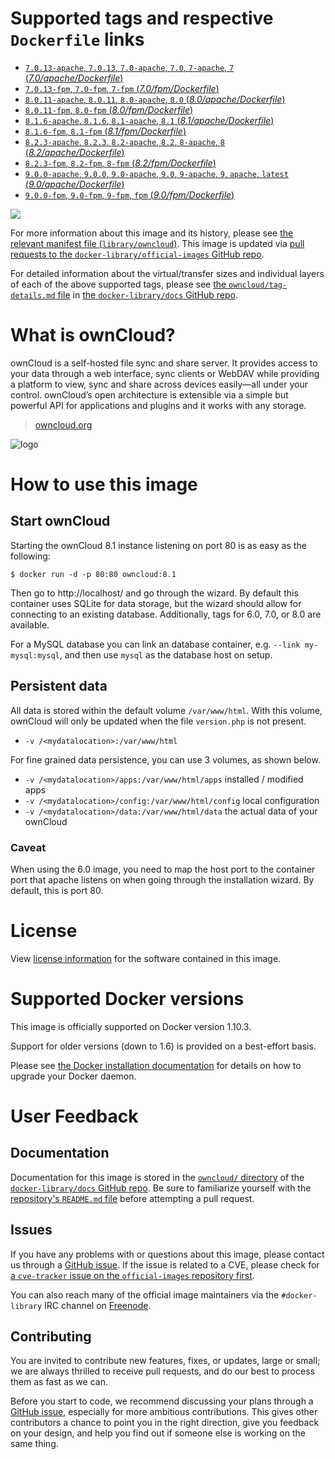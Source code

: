 # Supported tags and respective `Dockerfile` links

-	[`7.0.13-apache`, `7.0.13`, `7.0-apache`, `7.0`, `7-apache`, `7` (*7.0/apache/Dockerfile*)](https://github.com/docker-library/owncloud/blob/0c315f16a8ad0a836de7fd1227a905b2617c81ee/7.0/apache/Dockerfile)
-	[`7.0.13-fpm`, `7.0-fpm`, `7-fpm` (*7.0/fpm/Dockerfile*)](https://github.com/docker-library/owncloud/blob/0c315f16a8ad0a836de7fd1227a905b2617c81ee/7.0/fpm/Dockerfile)
-	[`8.0.11-apache`, `8.0.11`, `8.0-apache`, `8.0` (*8.0/apache/Dockerfile*)](https://github.com/docker-library/owncloud/blob/0c315f16a8ad0a836de7fd1227a905b2617c81ee/8.0/apache/Dockerfile)
-	[`8.0.11-fpm`, `8.0-fpm` (*8.0/fpm/Dockerfile*)](https://github.com/docker-library/owncloud/blob/0c315f16a8ad0a836de7fd1227a905b2617c81ee/8.0/fpm/Dockerfile)
-	[`8.1.6-apache`, `8.1.6`, `8.1-apache`, `8.1` (*8.1/apache/Dockerfile*)](https://github.com/docker-library/owncloud/blob/0c315f16a8ad0a836de7fd1227a905b2617c81ee/8.1/apache/Dockerfile)
-	[`8.1.6-fpm`, `8.1-fpm` (*8.1/fpm/Dockerfile*)](https://github.com/docker-library/owncloud/blob/0c315f16a8ad0a836de7fd1227a905b2617c81ee/8.1/fpm/Dockerfile)
-	[`8.2.3-apache`, `8.2.3`, `8.2-apache`, `8.2`, `8-apache`, `8` (*8.2/apache/Dockerfile*)](https://github.com/docker-library/owncloud/blob/0c315f16a8ad0a836de7fd1227a905b2617c81ee/8.2/apache/Dockerfile)
-	[`8.2.3-fpm`, `8.2-fpm`, `8-fpm` (*8.2/fpm/Dockerfile*)](https://github.com/docker-library/owncloud/blob/0c315f16a8ad0a836de7fd1227a905b2617c81ee/8.2/fpm/Dockerfile)
-	[`9.0.0-apache`, `9.0.0`, `9.0-apache`, `9.0`, `9-apache`, `9`, `apache`, `latest` (*9.0/apache/Dockerfile*)](https://github.com/docker-library/owncloud/blob/ad0926eb01118dde31ca6d96bc218a73d1d6ab83/9.0/apache/Dockerfile)
-	[`9.0.0-fpm`, `9.0-fpm`, `9-fpm`, `fpm` (*9.0/fpm/Dockerfile*)](https://github.com/docker-library/owncloud/blob/ad0926eb01118dde31ca6d96bc218a73d1d6ab83/9.0/fpm/Dockerfile)

[![](https://badge.imagelayers.io/owncloud:latest.svg)](https://imagelayers.io/?images=owncloud:7.0.13-apache,owncloud:7.0.13-fpm,owncloud:8.0.11-apache,owncloud:8.0.11-fpm,owncloud:8.1.6-apache,owncloud:8.1.6-fpm,owncloud:8.2.3-apache,owncloud:8.2.3-fpm,owncloud:9.0.0-apache,owncloud:9.0.0-fpm)

For more information about this image and its history, please see [the relevant manifest file (`library/owncloud`)](https://github.com/docker-library/official-images/blob/master/library/owncloud). This image is updated via [pull requests to the `docker-library/official-images` GitHub repo](https://github.com/docker-library/official-images/pulls?q=label%3Alibrary%2Fowncloud).

For detailed information about the virtual/transfer sizes and individual layers of each of the above supported tags, please see [the `owncloud/tag-details.md` file](https://github.com/docker-library/docs/blob/master/owncloud/tag-details.md) in [the `docker-library/docs` GitHub repo](https://github.com/docker-library/docs).

# What is ownCloud?

ownCloud is a self-hosted file sync and share server. It provides access to your data through a web interface, sync clients or WebDAV while providing a platform to view, sync and share across devices easily—all under your control. ownCloud’s open architecture is extensible via a simple but powerful API for applications and plugins and it works with any storage.

> [owncloud.org](https://owncloud.org/)

![logo](https://raw.githubusercontent.com/docker-library/docs/9d36b4ed7cabc35dbd3849272ba2bd7abe482172/owncloud/logo.png)

# How to use this image

## Start ownCloud

Starting the ownCloud 8.1 instance listening on port 80 is as easy as the following:

```console
$ docker run -d -p 80:80 owncloud:8.1
```

Then go to http://localhost/ and go through the wizard. By default this container uses SQLite for data storage, but the wizard should allow for connecting to an existing database. Additionally, tags for 6.0, 7.0, or 8.0 are available.

For a MySQL database you can link an database container, e.g. `--link my-mysql:mysql`, and then use `mysql` as the database host on setup.

## Persistent data

All data is stored within the default volume `/var/www/html`. With this volume, ownCloud will only be updated when the file `version.php` is not present.

-	`-v /<mydatalocation>:/var/www/html`

For fine grained data persistence, you can use 3 volumes, as shown below.

-	`-v /<mydatalocation>/apps:/var/www/html/apps` installed / modified apps
-	`-v /<mydatalocation>/config:/var/www/html/config` local configuration
-	`-v /<mydatalocation>/data:/var/www/html/data` the actual data of your ownCloud

### Caveat

When using the 6.0 image, you need to map the host port to the container port that apache listens on when going through the installation wizard. By default, this is port 80.

# License

View [license information](https://owncloud.org/contribute/agreement/) for the software contained in this image.

# Supported Docker versions

This image is officially supported on Docker version 1.10.3.

Support for older versions (down to 1.6) is provided on a best-effort basis.

Please see [the Docker installation documentation](https://docs.docker.com/installation/) for details on how to upgrade your Docker daemon.

# User Feedback

## Documentation

Documentation for this image is stored in the [`owncloud/` directory](https://github.com/docker-library/docs/tree/master/owncloud) of the [`docker-library/docs` GitHub repo](https://github.com/docker-library/docs). Be sure to familiarize yourself with the [repository's `README.md` file](https://github.com/docker-library/docs/blob/master/README.md) before attempting a pull request.

## Issues

If you have any problems with or questions about this image, please contact us through a [GitHub issue](https://github.com/docker-library/owncloud/issues). If the issue is related to a CVE, please check for [a `cve-tracker` issue on the `official-images` repository first](https://github.com/docker-library/official-images/issues?q=label%3Acve-tracker).

You can also reach many of the official image maintainers via the `#docker-library` IRC channel on [Freenode](https://freenode.net).

## Contributing

You are invited to contribute new features, fixes, or updates, large or small; we are always thrilled to receive pull requests, and do our best to process them as fast as we can.

Before you start to code, we recommend discussing your plans through a [GitHub issue](https://github.com/docker-library/owncloud/issues), especially for more ambitious contributions. This gives other contributors a chance to point you in the right direction, give you feedback on your design, and help you find out if someone else is working on the same thing.
